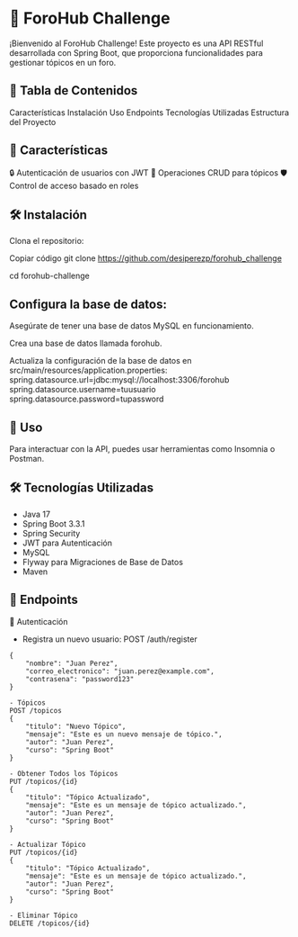 # 🚀 **ForoHub Challenge**
¡Bienvenido al ForoHub Challenge! Este proyecto es una API RESTful desarrollada con Spring Boot, que proporciona funcionalidades para gestionar tópicos en un foro.

## 📑 Tabla de Contenidos
Características
Instalación
Uso
Endpoints
Tecnologías Utilizadas
Estructura del Proyecto

## 🌟 Características
🔒 Autenticación de usuarios con JWT
📝 Operaciones CRUD para tópicos
🛡️ Control de acceso basado en roles

## 🛠️ Instalación
Clona el repositorio:

Copiar código
git clone https://github.com/desiperezp/forohub_challenge

cd forohub-challenge

## Configura la base de datos:

Asegúrate de tener una base de datos MySQL en funcionamiento.

Crea una base de datos llamada forohub.

Actualiza la configuración de la base de datos en src/main/resources/application.properties:
spring.datasource.url=jdbc:mysql://localhost:3306/forohub
spring.datasource.username=tuusuario
spring.datasource.password=tupassword

## 🚀 Uso
Para interactuar con la API, puedes usar herramientas como Insomnia o Postman.

## 🛠️ Tecnologías Utilizadas
- Java 17
- Spring Boot 3.3.1
- Spring Security
- JWT para Autenticación
- MySQL
- Flyway para Migraciones de Base de Datos
- Maven

## 🔄 Endpoints

🔐 Autenticación
- Registra un nuevo usuario:
POST /auth/register
```http
{
    "nombre": "Juan Perez",
    "correo_electronico": "juan.perez@example.com",
    "contrasena": "password123"
} 

- Tópicos
POST /topicos
{
    "titulo": "Nuevo Tópico",
    "mensaje": "Este es un nuevo mensaje de tópico.",
    "autor": "Juan Perez",
    "curso": "Spring Boot"
}

- Obtener Todos los Tópicos
PUT /topicos/{id}
{
    "titulo": "Tópico Actualizado",
    "mensaje": "Este es un mensaje de tópico actualizado.",
    "autor": "Juan Perez",
    "curso": "Spring Boot"
}

- Actualizar Tópico
PUT /topicos/{id}
{
    "titulo": "Tópico Actualizado",
    "mensaje": "Este es un mensaje de tópico actualizado.",
    "autor": "Juan Perez",
    "curso": "Spring Boot"
}

- Eliminar Tópico
DELETE /topicos/{id}
